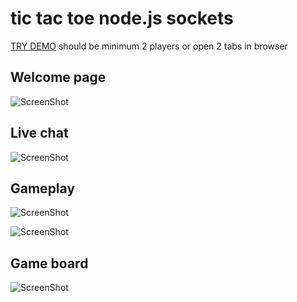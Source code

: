 tic tac toe node.js sockets
===============================

[TRY DEMO](https://tic-tac-toe-nodejs.herokuapp.com) should be minimum 2 players or open 2 tabs in browser

## Welcome page
![ScreenShot](https://raw.github.com/artemdude/tic-tac-toe/master/screenshots/ttt-0.png)

## Live chat
![ScreenShot](https://raw.github.com/artemdude/tic-tac-toe/master/screenshots/ttt-1.png)

## Gameplay
![ScreenShot](https://raw.github.com/artemdude/tic-tac-toe/master/screenshots/ttt-2.png)

![ScreenShot](https://raw.github.com/artemdude/tic-tac-toe/master/screenshots/ttt-4.png)

## Game board
![ScreenShot](https://raw.github.com/artemdude/tic-tac-toe/master/screenshots/ttt-3.png)

